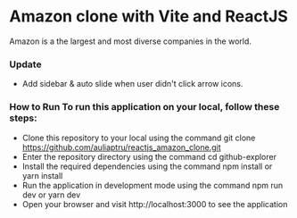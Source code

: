 # Amazon clone with Vite and ReactJS

Amazon is a the largest and most diverse companies in the world.

### Update
- Add sidebar & auto slide when user didn't click arrow icons.
 
### How to Run To run this application on your local, follow these steps:

- Clone this repository to your local using the command git clone https://github.com/auliaptru/reactjs_amazon_clone.git
- Enter the repository directory using the command cd github-explorer
- Install the required dependencies using the command npm install or yarn install
- Run the application in development mode using the command npm run dev or yarn dev
- Open your browser and visit http://localhost:3000 to see the application

